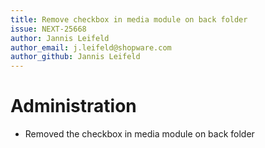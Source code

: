 ```yaml
---
title: Remove checkbox in media module on back folder
issue: NEXT-25668
author: Jannis Leifeld
author_email: j.leifeld@shopware.com
author_github: Jannis Leifeld
---
```

# Administration
* Removed the checkbox in media module on back folder
